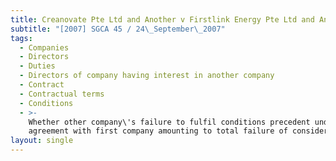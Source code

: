 ```yaml
---
title: Creanovate Pte Ltd and Another v Firstlink Energy Pte Ltd and Another Appeal
subtitle: "[2007] SGCA 45 / 24\_September\_2007"
tags:
  - Companies
  - Directors
  - Duties
  - Directors of company having interest in another company
  - Contract
  - Contractual terms
  - Conditions
  - >-
    Whether other company\'s failure to fulfil conditions precedent under
    agreement with first company amounting to total failure of consideration
layout: single
---
```


